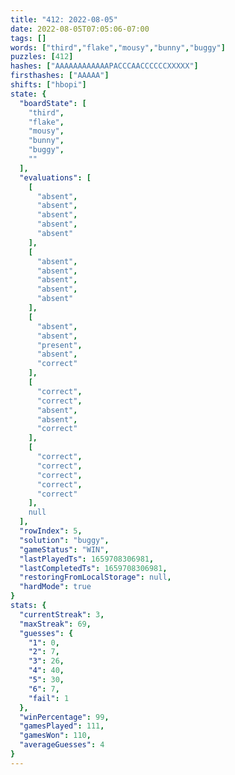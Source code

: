 ```yaml
---
title: "412: 2022-08-05"
date: 2022-08-05T07:05:06-07:00
tags: []
words: ["third","flake","mousy","bunny","buggy"]
puzzles: [412]
hashes: ["AAAAAAAAAAAAPACCCAACCCCCCXXXXX"]
firsthashes: ["AAAAA"]
shifts: ["hbopi"]
state: {
  "boardState": [
    "third",
    "flake",
    "mousy",
    "bunny",
    "buggy",
    ""
  ],
  "evaluations": [
    [
      "absent",
      "absent",
      "absent",
      "absent",
      "absent"
    ],
    [
      "absent",
      "absent",
      "absent",
      "absent",
      "absent"
    ],
    [
      "absent",
      "absent",
      "present",
      "absent",
      "correct"
    ],
    [
      "correct",
      "correct",
      "absent",
      "absent",
      "correct"
    ],
    [
      "correct",
      "correct",
      "correct",
      "correct",
      "correct"
    ],
    null
  ],
  "rowIndex": 5,
  "solution": "buggy",
  "gameStatus": "WIN",
  "lastPlayedTs": 1659708306981,
  "lastCompletedTs": 1659708306981,
  "restoringFromLocalStorage": null,
  "hardMode": true
}
stats: {
  "currentStreak": 3,
  "maxStreak": 69,
  "guesses": {
    "1": 0,
    "2": 7,
    "3": 26,
    "4": 40,
    "5": 30,
    "6": 7,
    "fail": 1
  },
  "winPercentage": 99,
  "gamesPlayed": 111,
  "gamesWon": 110,
  "averageGuesses": 4
}
---
```


<!-- more -->
